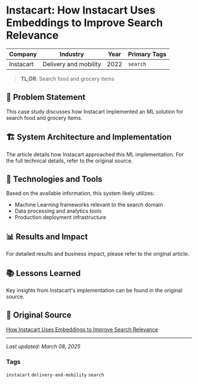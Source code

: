 # Instacart: How Instacart Uses Embeddings to Improve Search Relevance

| Company | Industry | Year | Primary Tags | 
|---------|----------|------|--------------|
| Instacart | Delivery and mobility | 2022 | `search` |

> **TL;DR**: Search food and grocery items

## 📝 Problem Statement

This case study discusses how Instacart implemented an ML solution for search food and grocery items.

## 🏗️ System Architecture and Implementation

The article details how Instacart approached this ML implementation. For the full technical details, refer to the original source.

## 🔧 Technologies and Tools

Based on the available information, this system likely utilizes:

- Machine Learning frameworks relevant to the search domain
- Data processing and analytics tools
- Production deployment infrastructure

## 📊 Results and Impact

For detailed results and business impact, please refer to the original article.

## 📚 Lessons Learned

Key insights from Instacart's implementation can be found in the original source.

## 🔗 Original Source

[How Instacart Uses Embeddings to Improve Search Relevance](https://tech.instacart.com/how-instacart-uses-embeddings-to-improve-search-relevance-e569839c3c36)

---

*Last updated: March 08, 2025*

### Tags

`instacart` `delivery-and-mobility` `search`
